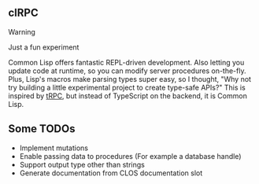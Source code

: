 clRPC
-----

> [!WARNING]
>
> Just a fun experiment

Common Lisp offers fantastic REPL-driven development. Also letting you update code at runtime, so you can modify server procedures on-the-fly. Plus, Lisp's macros make parsing types super easy, so I thought, "Why not try building a little experimental project to create type-safe APIs?" This is inspired by [tRPC](https://github.com/trpc/trpc), but instead of TypeScript on the backend, it is Common Lisp.

## Some TODOs
- Implement mutations
- Enable passing data to procedures (For example a database handle)
- Support output type other than strings
- Generate documentation from CLOS documentation slot
